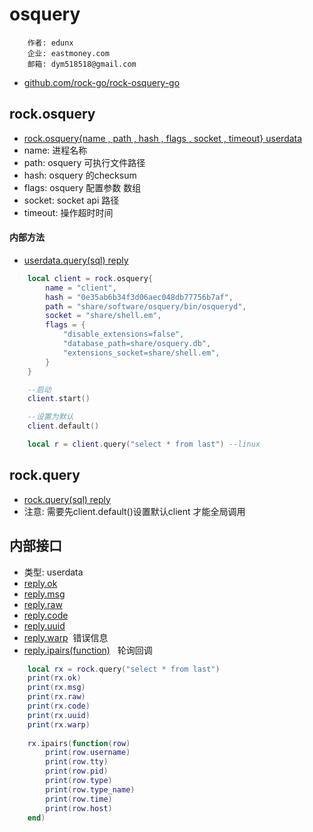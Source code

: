 # osquery

```text
    作者: edunx
    企业: eastmoney.com
    邮箱: dym518518@gmail.com
```

- [github.com/rock-go/rock-osquery-go](https://github.com/rock-go/rock-osquery-go)

## rock.osquery
- [rock.osquery{name , path , hash , flags , socket , timeout} userdata](#)
- name: 进程名称
- path: osquery 可执行文件路径
- hash: osquery 的checksum
- flags: osquery 配置参数 数组
- socket: socket api 路径
- timeout: 操作超时时间

#### 内部方法
- [userdata.query(sql) reply](结果)

```lua
    local client = rock.osquery{
        name = "client",
        hash = "0e35ab6b34f3d06aec048db77756b7af",
        path = "share/software/osquery/bin/osqueryd",
        socket = "share/shell.em",
        flags = {
            "disable_extensions=false",
            "database_path=share/osquery.db",
            "extensions_socket=share/shell.em",
        }
    }

    --启动
    client.start()

    --设置为默认
    client.default()

    local r = client.query("select * from last") --linux
```

## rock.query
- [rock.query(sql) reply](#内部接口)
- 注意: 需要先client.default()设置默认client 才能全局调用

## 内部接口
- 类型: userdata
- [reply.ok](#)
- [reply.msg](#)
- [reply.raw](#)
- [reply.code](#)
- [reply.uuid](#)
- [reply.warp](#) &nbsp;错误信息
- [reply.ipairs(function)](#) &nbsp; 轮询回调
```lua
    local rx = rock.query("select * from last")
    print(rx.ok)
    print(rx.msg)
    print(rx.raw)
    print(rx.code)
    print(rx.uuid)
    print(rx.warp)
    
    rx.ipairs(function(row)
        print(row.username)
        print(row.tty)
        print(row.pid)
        print(row.type)
        print(row.type_name)
        print(row.time)
        print(row.host)
    end)
```